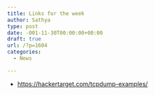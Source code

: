 ```yaml
---
title: Links for the week
author: Sathya
type: post
date: -001-11-30T00:00:00+00:00
draft: true
url: /?p=1604
categories:
  - News

---
```

  * https://hackertarget.com/tcpdump-examples/